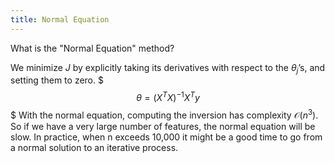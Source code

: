 ```yaml
---
title: Normal Equation
---
```

What is the "Normal Equation" method?
<!--question-->
We minimize $J$ by explicitly taking its derivatives with respect to the $θ_j$’s, and setting them to zero.
$$$
\theta = (X^TX)^{-1}X^Ty
$$$
With the normal equation, computing the inversion has complexity $\mathcal{O}(n^3)$. So if we have a very large number of features, the normal equation will be slow. In practice, when n exceeds 10,000 it might be a good time to go from a normal solution to an iterative process.

